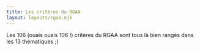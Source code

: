```yaml
---
title: Les critères du RGAA
layout: layouts/rgaa.njk
---
```


Les 106 (ouais ouais 106 !) critères du RGAA sont tous là bien rangés dans les 13 thématiques ;)
